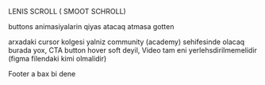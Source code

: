 LENIS SCROLL ( SMOOT SCHROLL)

buttons animasiyalarin qiyas atacaq
atmasa gotten

arxadaki cursor kolgesi yalniz community (academy) sehifesinde olacaq burada yox, CTA button hover soft deyil, Video tam eni  yerlehsdirilmemelidir (figma filendaki kimi olmalidir)

Footer a bax bi dene

<!-- SCHOOLARSHIP 1920 px de partdiyir -->